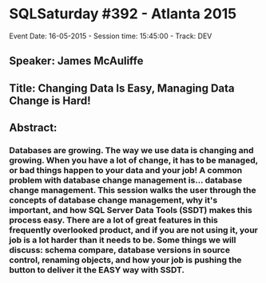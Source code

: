 # SQLSaturday #392 - Atlanta 2015
Event Date: 16-05-2015 - Session time: 15:45:00 - Track: DEV
## Speaker: James McAuliffe
## Title: Changing Data Is Easy, Managing Data Change is Hard!
## Abstract:
### Databases are growing.  The way we use data is changing and growing.  When you have a lot of change, it has to be managed, or bad things happen to your data and your job!  A common problem with database change management is... database change management.  This session walks the user through the concepts of database change management, why it's important, and how SQL Server Data Tools (SSDT) makes this process easy.  There are a lot of great features in this frequently overlooked product, and if you are not using it, your job is a lot harder than it needs to be.  Some things we will discuss: schema compare, database versions in source control, renaming objects, and how your job is pushing the button to deliver it the EASY way with SSDT.
